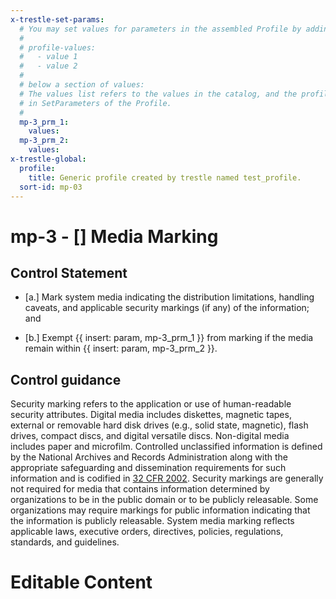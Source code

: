 ```yaml
---
x-trestle-set-params:
  # You may set values for parameters in the assembled Profile by adding
  #
  # profile-values:
  #   - value 1
  #   - value 2
  #
  # below a section of values:
  # The values list refers to the values in the catalog, and the profile-values represent values
  # in SetParameters of the Profile.
  #
  mp-3_prm_1:
    values:
  mp-3_prm_2:
    values:
x-trestle-global:
  profile:
    title: Generic profile created by trestle named test_profile.
  sort-id: mp-03
---
```


# mp-3 - \[\] Media Marking

## Control Statement

- \[a.\] Mark system media indicating the distribution limitations, handling caveats, and applicable security markings (if any) of the information; and

- \[b.\] Exempt {{ insert: param, mp-3_prm_1 }} from marking if the media remain within {{ insert: param, mp-3_prm_2 }}.

## Control guidance

Security marking refers to the application or use of human-readable security attributes. Digital media includes diskettes, magnetic tapes, external or removable hard disk drives (e.g., solid state, magnetic), flash drives, compact discs, and digital versatile discs. Non-digital media includes paper and microfilm. Controlled unclassified information is defined by the National Archives and Records Administration along with the appropriate safeguarding and dissemination requirements for such information and is codified in [32 CFR 2002](#91f992fb-f668-4c91-a50f-0f05b95ccee3). Security markings are generally not required for media that contains information determined by organizations to be in the public domain or to be publicly releasable. Some organizations may require markings for public information indicating that the information is publicly releasable. System media marking reflects applicable laws, executive orders, directives, policies, regulations, standards, and guidelines.

# Editable Content

<!-- Make additions and edits below -->
<!-- The above represents the contents of the control as received by the profile, prior to additions. -->
<!-- If the profile makes additions to the control, they will appear below. -->
<!-- The above markdown may not be edited but you may edit the content below, and/or introduce new additions to be made by the profile. -->
<!-- If there is a yaml header at the top, parameter values may be edited. Use --set-parameters to incorporate the changes during assembly. -->
<!-- The content here will then replace what is in the profile for this control, after running profile-assemble. -->
<!-- The current profile has no added parts for this control, but you may add new ones here. -->
<!-- Each addition must have a heading either of the form ## Control my_addition_name -->
<!-- or ## Part a. (where the a. refers to one of the control statement labels.) -->
<!-- "## Control" parts are new parts added after the statement part. -->
<!-- "## Part" parts are new parts added into the top-level statement part with that label. -->
<!-- Subparts may be added with nested hash levels of the form ### My Subpart Name -->
<!-- underneath the parent ## Control or ## Part being added -->
<!-- See https://ibm.github.io/compliance-trestle/tutorials/ssp_profile_catalog_authoring/ssp_profile_catalog_authoring for guidance. -->
